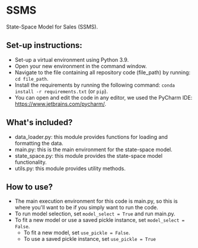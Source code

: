 # SSMS

State-Space Model for Sales (SSMS).

## Set-up instructions:

- Set-up a virtual environment using Python 3.9.
- Open your new environment in the command window.
- Navigate to the file containing all repository code (file_path) by running: ```cd file_path```.
- Install the requirements by running the following command: ```conda install -r requirements.txt``` (or ```pip```).
- You can open and edit the code in any editor, we used the PyCharm IDE: https://www.jetbrains.com/pycharm/.

## What's included?

- data_loader.py: this module provides functions for loading and formatting the data.
- main.py: this is the main environment for the state-space model.
- state_space.py: this module provides the state-space model functionality.
- utils.py: this module provides utility methods.

## How to use?

- The main execution environment for this code is main.py, so this is where you'll want to be if you simply want to run
  the code.
- To run model selection, set ```model_select = True``` and run main.py.
- To fit a new model or use a saved pickle instance, set ```model_select = False```.
    - To fit a new model, set ```use_pickle = False```.
    - To use a saved pickle instance, set ```use_pickle = True```